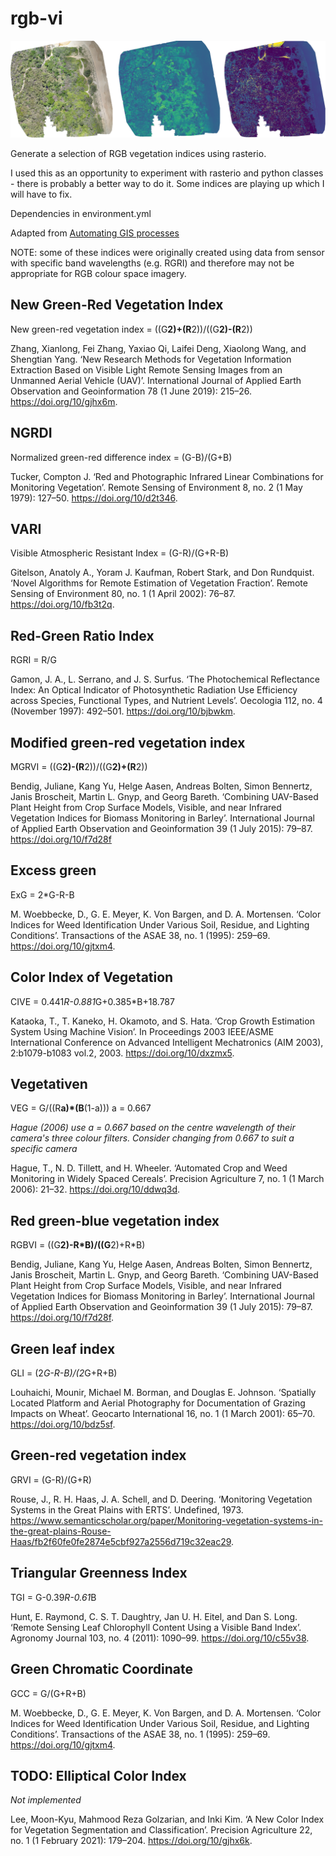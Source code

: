 # rgb-vi
![Banner](images/banner.png?raw=true)

Generate a selection of RGB vegetation indices using rasterio.

I used this as an opportunity to experiment with rasterio and python classes - there is probably a better way to do it. Some indices are playing up which I will have to fix.

Dependencies in environment.yml

Adapted from [Automating GIS processes](https://automating-gis-processes.github.io/CSC18/lessons/L6/raster-calculations.html)

NOTE: some of these indices were originally created using data from sensor with specific band wavelengths (e.g. RGRI) and therefore may not be appropriate for RGB colour space imagery.

## New Green-Red Vegetation Index
New green-red vegetation index = ((G**2)+(R**2))/((G**2)-(R**2))

Zhang, Xianlong, Fei Zhang, Yaxiao Qi, Laifei Deng, Xiaolong Wang, and Shengtian Yang. ‘New Research Methods for Vegetation Information Extraction Based on Visible Light Remote Sensing Images from an Unmanned Aerial Vehicle (UAV)’. International Journal of Applied Earth Observation and Geoinformation 78 (1 June 2019): 215–26. https://doi.org/10/gjhx6m.

## NGRDI
Normalized green-red difference index = (G-B)/(G+B)

Tucker, Compton J. ‘Red and Photographic Infrared Linear Combinations for Monitoring Vegetation’. Remote Sensing of Environment 8, no. 2 (1 May 1979): 127–50. https://doi.org/10/d2t346.

## VARI
Visible Atmospheric Resistant Index = (G-R)/(G+R-B)

Gitelson, Anatoly A., Yoram J. Kaufman, Robert Stark, and Don Rundquist. ‘Novel Algorithms for Remote Estimation of Vegetation Fraction’. Remote Sensing of Environment 80, no. 1 (1 April 2002): 76–87. https://doi.org/10/fb3t2q.

## Red-Green Ratio Index 
RGRI = R/G  

Gamon, J. A., L. Serrano, and J. S. Surfus. ‘The Photochemical Reflectance Index: An Optical Indicator of Photosynthetic Radiation Use Efficiency across Species, Functional Types, and Nutrient Levels’. Oecologia 112, no. 4 (November 1997): 492–501. https://doi.org/10/bjbwkm.

## Modified green-red vegetation index 
MGRVI = ((G**2)-(R**2))/((G**2)+(R**2))

Bendig, Juliane, Kang Yu, Helge Aasen, Andreas Bolten, Simon Bennertz, Janis Broscheit, Martin L. Gnyp, and Georg Bareth. ‘Combining UAV-Based Plant Height from Crop Surface Models, Visible, and near Infrared Vegetation Indices for Biomass Monitoring in Barley’. International Journal of Applied Earth Observation and Geoinformation 39 (1 July 2015): 79–87. https://doi.org/10/f7d28f

## Excess green 
ExG = 2*G-R-B

M. Woebbecke, D., G. E. Meyer, K. Von Bargen, and D. A. Mortensen. ‘Color Indices for Weed Identification Under Various Soil, Residue, and Lighting Conditions’. Transactions of the ASAE 38, no. 1 (1995): 259–69. https://doi.org/10/gjtxm4.

## Color Index of Vegetation
CIVE = 0.441*R-0.881*G+0.385*B+18.787 

Kataoka, T., T. Kaneko, H. Okamoto, and S. Hata. ‘Crop Growth Estimation System Using Machine Vision’. In Proceedings 2003 IEEE/ASME International Conference on Advanced Intelligent Mechatronics (AIM 2003), 2:b1079-b1083 vol.2, 2003. https://doi.org/10/dxzmx5.

## Vegetativen 
VEG = G/((R**a)*(B**(1-a)))
a = 0.667

*Hague (2006) use a = 0.667 based on the centre wavelength of their camera's three colour filters. Consider changing from 0.667 to suit a specific camera*

Hague, T., N. D. Tillett, and H. Wheeler. ‘Automated Crop and Weed Monitoring in Widely Spaced Cereals’. Precision Agriculture 7, no. 1 (1 March 2006): 21–32. https://doi.org/10/ddwq3d.

## Red green-blue vegetation index 
RGBVI = ((G**2)-R*B)/((G**2)+R*B)

Bendig, Juliane, Kang Yu, Helge Aasen, Andreas Bolten, Simon Bennertz, Janis Broscheit, Martin L. Gnyp, and Georg Bareth. ‘Combining UAV-Based Plant Height from Crop Surface Models, Visible, and near Infrared Vegetation Indices for Biomass Monitoring in Barley’. International Journal of Applied Earth Observation and Geoinformation 39 (1 July 2015): 79–87. https://doi.org/10/f7d28f.

## Green leaf index 
GLI = (2*G-R-B)/(2*G+R+B)

Louhaichi, Mounir, Michael M. Borman, and Douglas E. Johnson. ‘Spatially Located Platform and Aerial Photography for Documentation of Grazing Impacts on Wheat’. Geocarto International 16, no. 1 (1 March 2001): 65–70. https://doi.org/10/bdz5sf.

## Green-red vegetation index 
GRVI = (G-R)/(G+R)

Rouse, J., R. H. Haas, J. A. Schell, and D. Deering. ‘Monitoring Vegetation Systems in the Great Plains with ERTS’. Undefined, 1973. https://www.semanticscholar.org/paper/Monitoring-vegetation-systems-in-the-great-plains-Rouse-Haas/fb2f60fe0fe2874e5cbf927a2556d719c32eac29.

## Triangular Greenness Index 
TGI = G-0.39*R-0.61*B

Hunt, E. Raymond, C. S. T. Daughtry, Jan U. H. Eitel, and Dan S. Long. ‘Remote Sensing Leaf Chlorophyll Content Using a Visible Band Index’. Agronomy Journal 103, no. 4 (2011): 1090–99. https://doi.org/10/c55v38.

## Green Chromatic Coordinate
GCC = G/(G+R+B)

M. Woebbecke, D., G. E. Meyer, K. Von Bargen, and D. A. Mortensen. ‘Color Indices for Weed Identification Under Various Soil, Residue, and Lighting Conditions’. Transactions of the ASAE 38, no. 1 (1995): 259–69. https://doi.org/10/gjtxm4.

## TODO: Elliptical Color Index
*Not implemented*

Lee, Moon-Kyu, Mahmood Reza Golzarian, and Inki Kim. ‘A New Color Index for Vegetation Segmentation and Classification’. Precision Agriculture 22, no. 1 (1 February 2021): 179–204. https://doi.org/10/gjhx6k.
